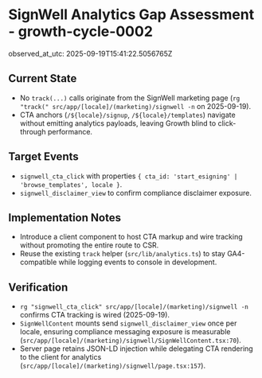 # SignWell Analytics Gap Assessment - growth-cycle-0002
observed_at_utc: 2025-09-19T15:41:22.5056765Z

## Current State
- No `track(...)` calls originate from the SignWell marketing page (`rg "track(" src/app/[locale]/(marketing)/signwell -n` on 2025-09-19).
- CTA anchors (`/${locale}/signup`, `/${locale}/templates`) navigate without emitting analytics payloads, leaving Growth blind to click-through performance.

## Target Events
- `signwell_cta_click` with properties `{ cta_id: 'start_esigning' | 'browse_templates', locale }`.
- `signwell_disclaimer_view` to confirm compliance disclaimer exposure.

## Implementation Notes
- Introduce a client component to host CTA markup and wire tracking without promoting the entire route to CSR.
- Reuse the existing `track` helper (`src/lib/analytics.ts`) to stay GA4-compatible while logging events to console in development.

## Verification
- `rg "signwell_cta_click" src/app/[locale]/(marketing)/signwell -n` confirms CTA tracking is wired (2025-09-19).
- `SignWellContent` mounts send `signwell_disclaimer_view` once per locale, ensuring compliance messaging exposure is measurable (`src/app/[locale]/(marketing)/signwell/SignWellContent.tsx:70`).
- Server page retains JSON-LD injection while delegating CTA rendering to the client for analytics (`src/app/[locale]/(marketing)/signwell/page.tsx:157`).
